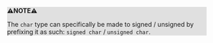 <div style="margin:2em; background-color: #e0e0e0;">

<strong>⚠️NOTE️️️⚠️</strong>

The `char` type can specifically be made to signed / unsigned by prefixing it as such: `signed char` / `unsigned char`.
</div>

